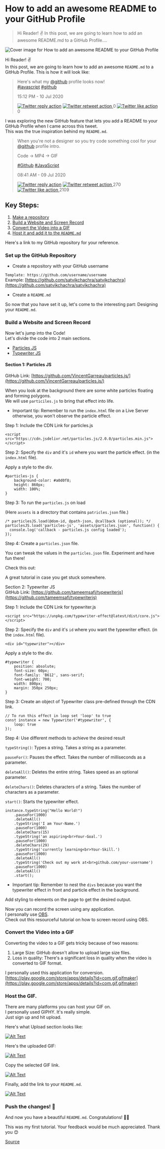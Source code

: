 # How to add an awesome README to your GitHub Profile

> Hi Reader! ✌ In this post, we are going to learn how to add an awesome README.md to a GitHub Profile....

![Cover image for How to add an awesome README to your GitHub Profile](https://res.cloudinary.com/practicaldev/image/fetch/s--mxsdlB4e--/c_imagga_scale,f_auto,fl_progressive,h_420,q_66,w_1000/https://dev-to-uploads.s3.amazonaws.com/i/xb4tb5om9c1y7vrs1ds5.gif)

Hi Reader! ✌  
In this post, we are going to learn how to add an awesome `README.md` to a GitHub Profile. This is how it will look like:

> Here's what my [@github](https://twitter.com/github) profile looks now!  
> [#javascript](https://twitter.com/hashtag/javascript) [#github](https://twitter.com/hashtag/github)
> 
> 15:12 PM - 10 Jul 2020
> 
>  [![Twitter reply action](chrome-extension://cjedbglnccaioiolemnfhjncicchinao/assets/twitter-reply-action.svg)](https://twitter.com/intent/tweet?in_reply_to=1281607352555200512) [ ![Twitter retweet action](chrome-extension://cjedbglnccaioiolemnfhjncicchinao/assets/twitter-retweet-action.svg) ](https://twitter.com/intent/retweet?tweet_id=1281607352555200512) 0 [ ![Twitter like action](chrome-extension://cjedbglnccaioiolemnfhjncicchinao/assets/twitter-like-action.svg) ](https://twitter.com/intent/like?tweet_id=1281607352555200512) 0

I was exploring the new GitHub feature that lets you add a README to your GitHub Profile when I came across this tweet.  
This was the true inspiration behind my `README.md`.  

> When you're not a designer so you try code something cool for your [@github](https://twitter.com/github) profile intro.
> 
> Code -> MP4 -> GIF
> 
> [#Github](https://twitter.com/hashtag/Github) [#JavaScript](https://twitter.com/hashtag/JavaScript)
> 
> 08:41 AM - 09 Jul 2020
> 
>  [![Twitter reply action](chrome-extension://cjedbglnccaioiolemnfhjncicchinao/assets/twitter-reply-action.svg)](https://twitter.com/intent/tweet?in_reply_to=1281146411736694784) [ ![Twitter retweet action](chrome-extension://cjedbglnccaioiolemnfhjncicchinao/assets/twitter-retweet-action.svg) ](https://twitter.com/intent/retweet?tweet_id=1281146411736694784) 270 [ ![Twitter like action](chrome-extension://cjedbglnccaioiolemnfhjncicchinao/assets/twitter-like-action.svg) ](https://twitter.com/intent/like?tweet_id=1281146411736694784) 2109

[](#key-steps)Key Steps:
------------------------

1.  [Make a repository](#step-1)
2.  [Build a Website and Screen Record](#step-2)
3.  [Convert the Video into a GIF](#step-3)
4.  [Host it and add it to the `README.md`](#step-4)

Here's a link to my GitHub repository for your reference.

### [](#set-up-the-github-repository)Set up the GitHub Repository

*   Create a repository with your GitHub username

`Template: https://github.com/username/username`  
Example: [https://github.com/satvikchachra/satvikchachra](https://github.com/satvikchachra/satvikchachra)

*   Create a `README.md`

So now that you have set it up, let's come to the interesting part: Designing your `README.md`.

### [](#build-a-website-and-screen-record)Build a Website and Screen Record

Now let's jump into the Code!  
Let's divide the code into 2 main sections.

*   [Particles JS](#section-1)
*   [Typewriter JS](#section-2)

#### [](#section-1-particles-js)Section 1: Particles JS

GitHub Link: [https://github.com/VincentGarreau/particles.js/](https://github.com/VincentGarreau/particles.js/)

When you look at the background there are some white particles floating and forming polygons.  
We will use `particiles.js` to bring that effect into life.

*   Important tip: Remember to run the `index.html` file on a Live Server otherwise, you won't observe the particle effect.

Step 1: Include the CDN Link for particles.js  

    <script src="https://cdn.jsdelivr.net/particles.js/2.0.0/particles.min.js"></script>
    

Step 2: Specify the `div` and it's `id` where you want the particle effect. (in the `index.html` file).  

Apply a style to the div.  

    #particles-js {
        background-color: #a0d0f8;
        height: 860px;
        width: 100%;
    }
    

Step 3: To run the `particles.js` on load

(Here `assets` is a directory that contains `patricles.json` file.)  

    /* particlesJS.load(@dom-id, @path-json, @callback (optional)); */
    particlesJS.load('particles-js', 'assets/particles.json', function() {
      console.log('callback - particles.js config loaded');
    });
    

Step 4: Create a `particles.json` file.  
  
You can tweak the values in the `particles.json` file. Experiment and have fun there!

Check this out:

A great tutorial in case you get stuck somewhere.

Section 2: Typewriter JS  
GitHub Link: [https://github.com/tameemsafi/typewriterjs](https://github.com/tameemsafi/typewriterjs)

Step 1: Include the CDN Link for typewriter.js  

    <script src="https://unpkg.com/typewriter-effect@latest/dist/core.js"></script>
    

Step 2: Specify the `div` and it's `id` where you want the typewriter effect. (in the `index.html` file).  

    <div id="typewriter"></div>
    

Apply a style to the div.  

    #typewriter {
        position: absolute;
        font-size: 60px;
        font-family: 'B612', sans-serif;
        font-weight: 700;
        width: 800px;
        margin: 350px 250px;
    }
    

Step 3: Create an object of Typewriter class pre-defined through the CDN link.  

    // To run this effect in loop set 'loop' to true
    const instance = new Typewriter('#typewriter', {
        loop: true
    });
    

Step 4: Use different methods to achieve the desired result

`typeString()`: Types a string. Takes a string as a parameter.

`pauseFor()`: Pauses the effect. Takes the number of milliseconds as a parameter.

`deleteAll()`: Deletes the entire string. Takes speed as an optional parameter.

`deleteChars()`: Deletes characters of a string. Takes the number of characters as a parameter.

`start()`: Starts the typewriter effect.  

    instance.typeString("Hello World!")
        .pauseFor(1000)
        .deleteAll()
        .typeString('I am Your-Name.')
        .pauseFor(1000)
        .deleteChars(15)
        .typeString('an aspiring<br>Your-Goal.')
        .pauseFor(1000)
        .deleteChars(29)
        .typeString('currently learning<br>Your-Skill.')
        .pauseFor(1000)
        .deleteAll()
        .typeString('Check out my work at<br>github.com/your-username')
        .pauseFor(1000)
        .deleteAll()
        .start();
    

*   Important tip: Remember to nest the `divs` because you want the typewriter effect in front and particle effect in the background.

    <div id="particles-js">
            <div id="typewriter"></div>
    </div>
    

Add styling to elements on the page to get the desired output.

Now you can record the screen using any application.  
I personally use [OBS](https://obsproject.com/).  
Check out this resourceful tutorial on how to screen record using OBS.  

### [](#convert-the-video-into-a-gif)Convert the Video into a GIF

Converting the video to a GIF gets tricky because of two reasons:

1.  Large Size: GitHub doesn't allow to upload large size files.
2.  Loss in quality: There's a significant loss in quality when the video is converted to GIF format.

I personally used this application for conversion.  
[https://play.google.com/store/apps/details?id=com.gif.gifmaker](https://play.google.com/store/apps/details?id=com.gif.gifmaker)

### [](#host-the-gif)Host the GIF.

There are many platforms you can host your GIF on.  
I personally used GIPHY. It's really simple.  
Just sign up and hit upload.

Here's what Upload section looks like:

[![Alt Text](https://res.cloudinary.com/practicaldev/image/fetch/s--J1Ikv7I8--/c_limit%2Cf_auto%2Cfl_progressive%2Cq_auto%2Cw_880/https://dev-to-uploads.s3.amazonaws.com/i/fr7jwyeo3oe15f7gx6fn.png)](https://res.cloudinary.com/practicaldev/image/fetch/s--J1Ikv7I8--/c_limit%2Cf_auto%2Cfl_progressive%2Cq_auto%2Cw_880/https://dev-to-uploads.s3.amazonaws.com/i/fr7jwyeo3oe15f7gx6fn.png)

Here's the uploaded GIF:

[![Alt Text](https://res.cloudinary.com/practicaldev/image/fetch/s--5GWef34n--/c_limit%2Cf_auto%2Cfl_progressive%2Cq_auto%2Cw_880/https://dev-to-uploads.s3.amazonaws.com/i/of34es53m3wuibmll7aa.png)](https://res.cloudinary.com/practicaldev/image/fetch/s--5GWef34n--/c_limit%2Cf_auto%2Cfl_progressive%2Cq_auto%2Cw_880/https://dev-to-uploads.s3.amazonaws.com/i/of34es53m3wuibmll7aa.png)

Copy the selected GIF link.

[![Alt Text](https://res.cloudinary.com/practicaldev/image/fetch/s--wFZSEVmr--/c_limit%2Cf_auto%2Cfl_progressive%2Cq_auto%2Cw_880/https://dev-to-uploads.s3.amazonaws.com/i/s2rupvvztvhsy3bywxu5.png)](https://res.cloudinary.com/practicaldev/image/fetch/s--wFZSEVmr--/c_limit%2Cf_auto%2Cfl_progressive%2Cq_auto%2Cw_880/https://dev-to-uploads.s3.amazonaws.com/i/s2rupvvztvhsy3bywxu5.png)

Finally, add the link to your `README.md`.

[![Alt Text](https://res.cloudinary.com/practicaldev/image/fetch/s--ka5rj4mc--/c_limit%2Cf_auto%2Cfl_progressive%2Cq_auto%2Cw_880/https://dev-to-uploads.s3.amazonaws.com/i/3psxs4bt980yw2m5aquu.png)](https://res.cloudinary.com/practicaldev/image/fetch/s--ka5rj4mc--/c_limit%2Cf_auto%2Cfl_progressive%2Cq_auto%2Cw_880/https://dev-to-uploads.s3.amazonaws.com/i/3psxs4bt980yw2m5aquu.png)

### [](#push-the-changes)Push the changes! 🚀

And now you have a beautiful `README.md`. Congratulations! 🥳🎉

This was my first tutorial. Your feedback would be much appreciated. Thank you 😊


[Source](https://dev.to/satvikchachra/how-to-add-an-awesome-readme-to-your-github-profile-361n)